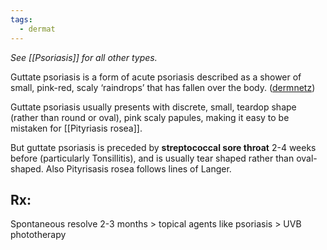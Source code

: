 ```yaml
---
tags:
  - dermat
---
```

*See [[Psoriasis]] for all other types.* 

Guttate psoriasis is a form of acute psoriasis described as a shower of small, pink-red, scaly ‘raindrops’ that has fallen over the body. ([dermnetz](https://dermnetnz.org/topics/guttate-psoriasis))

Guttate psoriasis usually presents with discrete, small, teardop shape (rather than round or oval), pink scaly papules, making it easy to be mistaken for [[Pityriasis rosea]]. 

But guttate psoriasis is preceded by **streptococcal sore throat** 2-4 weeks before (particularly Tonsillitis), and is usually tear shaped rather than oval-shaped. Also Pityrisasis rosea follows lines of Langer.

## Rx: 
Spontaneous resolve 2-3 months > topical agents like psoriasis > UVB phototherapy